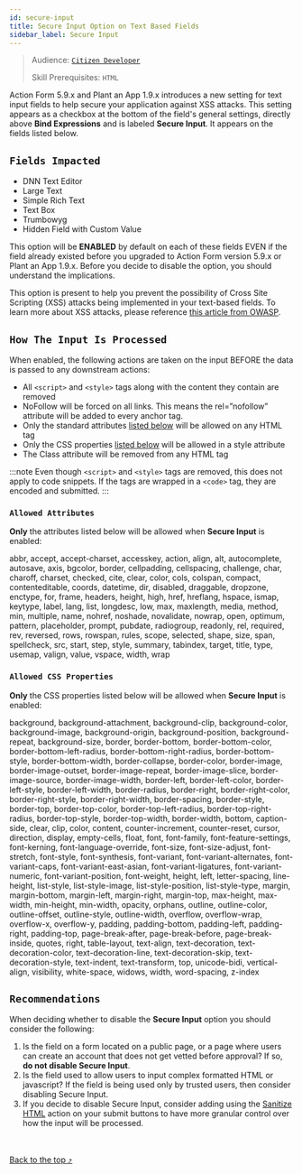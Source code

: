 ```yaml
---
id: secure-input
title: Secure Input Option on Text Based Fields
sidebar_label: Secure Input
---
```


> Audience: [`Citizen Developer`](/docs/audience#citizen-developers)
>
> Skill Prerequisites: `HTML`

Action Form 5.9.x and Plant an App 1.9.x introduces a new setting for text input fields to help secure your application against XSS attacks. This setting appears as a checkbox at the bottom of the field's general settings, directly above **Bind Expressions** and is labeled **Secure Input**. It appears on the fields listed below.

## `Fields Impacted`

- DNN Text Editor
- Large Text
- Simple Rich Text
- Text Box
- Trumbowyg
- Hidden Field with Custom Value

This option will be **ENABLED** by default on each of these fields EVEN if the field already existed before you upgraded to Action Form version 5.9.x or Plant an App 1.9.x. Before you decide to disable the option, you should understand the implications.

This option is present to help you prevent the possibility of Cross Site Scripting (XSS) attacks being implemented in your text-based fields. To learn more about XSS attacks, please reference [this article from OWASP](https://owasp.org/www-community/attacks/xss/).

## `How The Input Is Processed`

When enabled, the following actions are taken on the input BEFORE the data is passed to any downstream actions:

- All `<script>` and `<style>` tags along with the content they contain are removed
- NoFollow will be forced on all links.  This means the rel=”nofollow” attribute will be added to every anchor tag.
- Only the standard attributes [listed below](#allowed-attributes) will be allowed on any HTML tag
- Only the CSS properties [listed below](#allowed-css-properties) will be allowed in a style attribute
- The Class attribute will be removed from any HTML tag

:::note
Even though `<script>` and `<style>` tags are removed, this does not apply to code snippets. If the tags are wrapped in a `<code>` tag, they are encoded and submitted.
:::

### `Allowed Attributes`

**Only** the attributes listed below will be allowed when **Secure Input** is enabled:

abbr, accept, accept-charset, accesskey, action, align, alt, autocomplete, autosave, axis, bgcolor, border, cellpadding, cellspacing, challenge, char, charoff, charset, checked, cite, clear, color, cols, colspan, compact, contenteditable, coords, datetime, dir, disabled, draggable, dropzone, enctype, for, frame, headers, height, high, href, hreflang, hspace, ismap, keytype, label, lang, list, longdesc, low, max, maxlength, media, method, min, multiple, name, nohref, noshade, novalidate, nowrap, open, optimum, pattern, placeholder, prompt, pubdate, radiogroup, readonly, rel, required, rev, reversed, rows, rowspan, rules, scope, selected, shape, size, span, spellcheck, src, start, step, style, summary, tabindex, target, title, type, usemap, valign, value, vspace, width, wrap

### `Allowed CSS Properties`

**Only** the CSS properties listed below will be allowed when **Secure Input** is enabled:

background, background-attachment, background-clip, background-color, background-image, background-origin, background-position, background-repeat, background-size, border, border-bottom, border-bottom-color, border-bottom-left-radius, border-bottom-right-radius, border-bottom-style, border-bottom-width, border-collapse, border-color, border-image, border-image-outset, border-image-repeat, border-image-slice, border-image-source, border-image-width, border-left, border-left-color, border-left-style, border-left-width, border-radius, border-right, border-right-color, border-right-style, border-right-width, border-spacing, border-style, border-top, border-top-color, border-top-left-radius, border-top-right-radius, border-top-style, border-top-width, border-width, bottom, caption-side, clear, clip, color, content, counter-increment, counter-reset, cursor, direction, display, empty-cells, float, font, font-family, font-feature-settings, font-kerning, font-language-override, font-size, font-size-adjust, font-stretch, font-style, font-synthesis, font-variant, font-variant-alternates, font-variant-caps, font-variant-east-asian, font-variant-ligatures, font-variant-numeric, font-variant-position, font-weight, height, left, letter-spacing, line-height, list-style, list-style-image, list-style-position, list-style-type, margin, margin-bottom, margin-left, margin-right, margin-top, max-height, max-width, min-height, min-width, opacity, orphans, outline, outline-color, outline-offset, outline-style, outline-width, overflow, overflow-wrap, overflow-x, overflow-y, padding, padding-bottom, padding-left, padding-right, padding-top, page-break-after, page-break-before, page-break-inside, quotes, right, table-layout, text-align, text-decoration, text-decoration-color, text-decoration-line, text-decoration-skip, text-decoration-style, text-indent, text-transform, top, unicode-bidi, vertical-align, visibility, white-space, widows, width, word-spacing, z-index

## `Recommendations`

When deciding whether to disable the **Secure Input** option you should consider the following:

1. Is the field on a form located on a public page, or a page where users can create an account that does not get vetted before approval? If so, **do not disable Secure Input**.
2. Is the field used to allow users to input complex formatted HTML or javascript? If the field is being used only by trusted users, then consider disabling Secure Input.
3. If you decide to disable Secure Input, consider adding using the [Sanitize HTML](actions/sanitize-html.md) action on your submit buttons to have more granular control over how the input will be processed.

<br /><br /><a href="#top">Back to the top &#10548;</a>
